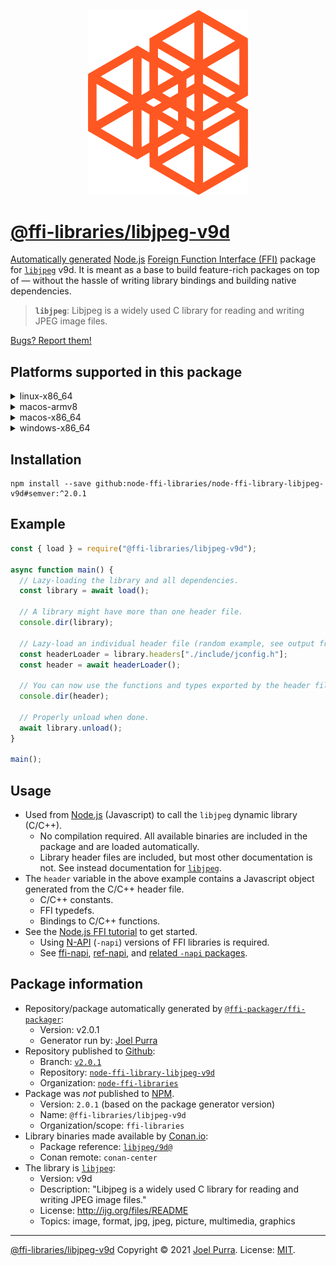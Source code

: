 <p align="center">
  <a href="https://github.com/node-ffi-packager"><img src="https://raw.githubusercontent.com/node-ffi-packager/resources/master/logotype/node-ffi-libraries.svg?sanitize=true" alt="node-ffi-libraries logotype, impossible cubes in orange" width="256" border="0" /></a>
</p>

# [@ffi-libraries/libjpeg-v9d](https://github.com/node-ffi-libraries/node-ffi-library-libjpeg-v9d)

[Automatically generated](https://github.com/node-ffi-packager) [Node.js](https://nodejs.org/en/) [Foreign Function Interface (FFI)](https://en.wikipedia.org/wiki/Foreign_function_interface) package for [`libjpeg`](http://ijg.org) v9d. It is meant as a base to build feature-rich packages on top of &mdash; without the hassle of writing library bindings and building native dependencies.

> **`libjpeg`**: Libjpeg is a widely used C library for reading and writing JPEG image files.

[Bugs? Report them!](https://github.com/node-ffi-packager)

## Platforms supported in this package

<details>

<summary>linux-x86_64</summary>

Conan package id `f2fe22dad08bad39aab2a38cb612e26da46e90c0`.

### Library dependencies

No library dependencies.

### Header files

- [`./include/jconfig.h`](./platforms/linux-x86_64/include/jconfig.h) ([`.js`](./platforms/linux-x86_64/include/jconfig.h.js))

- [`./include/jerror.h`](./platforms/linux-x86_64/include/jerror.h) ([`.js`](./platforms/linux-x86_64/include/jerror.h.js))

- [`./include/jmorecfg.h`](./platforms/linux-x86_64/include/jmorecfg.h) ([`.js`](./platforms/linux-x86_64/include/jmorecfg.h.js))

- [`./include/jpegint.h`](./platforms/linux-x86_64/include/jpegint.h) ([`.js`](./platforms/linux-x86_64/include/jpegint.h.js))

- [`./include/jpeglib.h`](./platforms/linux-x86_64/include/jpeglib.h) ([`.js`](./platforms/linux-x86_64/include/jpeglib.h.js))

- [`./include/transupp.h`](./platforms/linux-x86_64/include/transupp.h) ([`.js`](./platforms/linux-x86_64/include/transupp.h.js))

### Library files

- [`./lib/libjpeg.so.9.4.0`](./platforms/linux-x86_64/lib/libjpeg.so.9.4.0)

</details>

<details>

<summary>macos-armv8</summary>

Conan package id `30acef53c04f36d5f9412c84a1b3a7434a1f10fb`.

### Library dependencies

No library dependencies.

### Header files

- [`./include/jconfig.h`](./platforms/macos-armv8/include/jconfig.h) ([`.js`](./platforms/macos-armv8/include/jconfig.h.js))

- [`./include/jerror.h`](./platforms/macos-armv8/include/jerror.h) ([`.js`](./platforms/macos-armv8/include/jerror.h.js))

- [`./include/jmorecfg.h`](./platforms/macos-armv8/include/jmorecfg.h) ([`.js`](./platforms/macos-armv8/include/jmorecfg.h.js))

- [`./include/jpegint.h`](./platforms/macos-armv8/include/jpegint.h) ([`.js`](./platforms/macos-armv8/include/jpegint.h.js))

- [`./include/jpeglib.h`](./platforms/macos-armv8/include/jpeglib.h) ([`.js`](./platforms/macos-armv8/include/jpeglib.h.js))

- [`./include/transupp.h`](./platforms/macos-armv8/include/transupp.h) ([`.js`](./platforms/macos-armv8/include/transupp.h.js))

### Library files

- [`./lib/libjpeg.9.dylib`](./platforms/macos-armv8/lib/libjpeg.9.dylib)

</details>

<details>

<summary>macos-x86_64</summary>

Conan package id `ca6b19bf89270552244fca32806dded803132e76`.

### Library dependencies

No library dependencies.

### Header files

- [`./include/jconfig.h`](./platforms/macos-x86_64/include/jconfig.h) ([`.js`](./platforms/macos-x86_64/include/jconfig.h.js))

- [`./include/jerror.h`](./platforms/macos-x86_64/include/jerror.h) ([`.js`](./platforms/macos-x86_64/include/jerror.h.js))

- [`./include/jmorecfg.h`](./platforms/macos-x86_64/include/jmorecfg.h) ([`.js`](./platforms/macos-x86_64/include/jmorecfg.h.js))

- [`./include/jpegint.h`](./platforms/macos-x86_64/include/jpegint.h) ([`.js`](./platforms/macos-x86_64/include/jpegint.h.js))

- [`./include/jpeglib.h`](./platforms/macos-x86_64/include/jpeglib.h) ([`.js`](./platforms/macos-x86_64/include/jpeglib.h.js))

- [`./include/transupp.h`](./platforms/macos-x86_64/include/transupp.h) ([`.js`](./platforms/macos-x86_64/include/transupp.h.js))

### Library files

- [`./lib/libjpeg.9.dylib`](./platforms/macos-x86_64/lib/libjpeg.9.dylib)

</details>

<details>

<summary>windows-x86_64</summary>

Conan package id `995e0f0b86a651012a3bfca00d60f35ae037db5e`.

### Library dependencies

No library dependencies.

### Header files

- [`./include/jconfig.h`](./platforms/windows-x86_64/include/jconfig.h) ([`.js`](./platforms/windows-x86_64/include/jconfig.h.js))

- [`./include/jerror.h`](./platforms/windows-x86_64/include/jerror.h) ([`.js`](./platforms/windows-x86_64/include/jerror.h.js))

- [`./include/jmorecfg.h`](./platforms/windows-x86_64/include/jmorecfg.h) ([`.js`](./platforms/windows-x86_64/include/jmorecfg.h.js))

- [`./include/jpegint.h`](./platforms/windows-x86_64/include/jpegint.h) ([`.js`](./platforms/windows-x86_64/include/jpegint.h.js))

- [`./include/jpeglib.h`](./platforms/windows-x86_64/include/jpeglib.h) ([`.js`](./platforms/windows-x86_64/include/jpeglib.h.js))

- [`./include/transupp.h`](./platforms/windows-x86_64/include/transupp.h) ([`.js`](./platforms/windows-x86_64/include/transupp.h.js))

### Library files

- [`./bin/libjpeg-9.dll`](./platforms/windows-x86_64/bin/libjpeg-9.dll)

</details>

## Installation

```shell
npm install --save github:node-ffi-libraries/node-ffi-library-libjpeg-v9d#semver:^2.0.1
```

## Example

```javascript
const { load } = require("@ffi-libraries/libjpeg-v9d");

async function main() {
  // Lazy-loading the library and all dependencies.
  const library = await load();

  // A library might have more than one header file.
  console.dir(library);

  // Lazy-load an individual header file (random example, see output from above).
  const headerLoader = library.headers["./include/jconfig.h"];
  const header = await headerLoader();

  // You can now use the functions and types exported by the header file.
  console.dir(header);

  // Properly unload when done.
  await library.unload();
}

main();
```

## Usage

- Used from [Node.js](https://nodejs.org/) (Javascript) to call the `libjpeg` dynamic library (C/C++).
  - No compilation required. All available binaries are included in the package and are loaded automatically.
  - Library header files are included, but most other documentation is not. See instead documentation for [`libjpeg`](http://ijg.org).
- The `header` variable in the above example contains a Javascript object generated from the C/C++ header file.
  - C/C++ constants.
  - FFI typedefs.
  - Bindings to C/C++ functions.
- See the [Node.js FFI tutorial](https://github.com/node-ffi/node-ffi/wiki/Node-FFI-Tutorial) to get started.
  - Using [N-API](https://nodejs.org/dist/latest/docs/api/n-api.html) (`-napi`) versions of FFI libraries is required.
  - See [ffi-napi](https://github.com/node-ffi-napi/node-ffi-napi), [ref-napi](https://github.com/node-ffi-napi/ref-napi), and [related `-napi` packages](https://github.com/node-ffi-napi).

## Package information

- Repository/package automatically generated by [`@ffi-packager/ffi-packager`](https://github.com/node-ffi-packager):
  - Version: v2.0.1
  - Generator run by: [Joel Purra](https://joelpurra.com/)
- Repository published to [Github](https://github.com/):
  - Branch: [`v2.0.1`](https://github.com/node-ffi-libraries/node-ffi-library-libjpeg-v9d/tree/v2.0.1)
  - Repository: [`node-ffi-library-libjpeg-v9d`](https://github.com/node-ffi-libraries/node-ffi-library-libjpeg-v9d)
  - Organization: [`node-ffi-libraries`](https://github.com/node-ffi-libraries)
- Package was _not_ published to [NPM](https://npmjs.com/).
  - Version: `2.0.1` (based on the package generator version)
  - Name: `@ffi-libraries/libjpeg-v9d`
  - Organization/scope: `ffi-libraries`
- Library binaries made available by [Conan.io](https://conan.io/):
  - Package reference: [`libjpeg/9d@`](https://github.com/conan-io/conan-center-index)
  - Conan remote: `conan-center`
- The library is [`libjpeg`](http://ijg.org):
  - Version: v9d
  - Description: "Libjpeg is a widely used C library for reading and writing JPEG image files."
  - License: http://ijg.org/files/README
  - Topics: image, format, jpg, jpeg, picture, multimedia, graphics

---

[@ffi-libraries/libjpeg-v9d](https://github.com/node-ffi-libraries/node-ffi-library-libjpeg-v9d) Copyright &copy; 2021 [Joel Purra](https://joelpurra.com/). License: <a href="https://spdx.org/licenses/MIT.html">MIT</a>.
